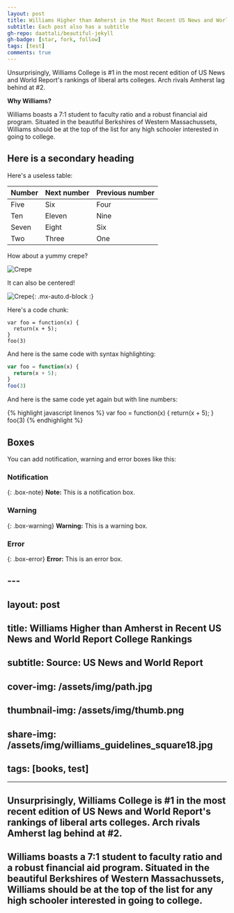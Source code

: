 ```yaml
---
layout: post
title: Williams Higher than Amherst in the Most Recent US News and World Report Rankings
subtitle: Each post also has a subtitle
gh-repo: daattali/beautiful-jekyll
gh-badge: [star, fork, follow]
tags: [test]
comments: true
---
```


Unsurprisingly, Williams College is #1 in the most recent edition of US News and World Report's rankings of liberal arts colleges. Arch rivals Amherst lag behind at #2.

**Why Williams?**

Williams boasts a 7:1 student to faculty ratio and a robust financial aid program. Situated in the beautiful Berkshires of Western Massachussets, Williams should be at the top of the list for any high schooler interested in going to college. 

## Here is a secondary heading

Here's a useless table:

| Number | Next number | Previous number |
| :------ |:--- | :--- |
| Five | Six | Four |
| Ten | Eleven | Nine |
| Seven | Eight | Six |
| Two | Three | One |


How about a yummy crepe?

![Crepe](https://s3-media3.fl.yelpcdn.com/bphoto/cQ1Yoa75m2yUFFbY2xwuqw/348s.jpg)

It can also be centered!

![Crepe](https://s3-media3.fl.yelpcdn.com/bphoto/cQ1Yoa75m2yUFFbY2xwuqw/348s.jpg){: .mx-auto.d-block :}

Here's a code chunk:

~~~
var foo = function(x) {
  return(x + 5);
}
foo(3)
~~~

And here is the same code with syntax highlighting:

```javascript
var foo = function(x) {
  return(x + 5);
}
foo(3)
```

And here is the same code yet again but with line numbers:

{% highlight javascript linenos %}
var foo = function(x) {
  return(x + 5);
}
foo(3)
{% endhighlight %}

## Boxes
You can add notification, warning and error boxes like this:

### Notification

{: .box-note}
**Note:** This is a notification box.

### Warning

{: .box-warning}
**Warning:** This is a warning box.

### Error

{: .box-error}
**Error:** This is an error box.



## ---
## layout: post
## title: Williams Higher than Amherst in Recent US News and World Report College Rankings
## subtitle: Source: US News and World Report
## cover-img: /assets/img/path.jpg
## thumbnail-img: /assets/img/thumb.png
## share-img: /assets/img/williams_guidelines_square18.jpg
## tags: [books, test]
---

## Unsurprisingly, Williams College is #1 in the most recent edition of US News and World Report's rankings of liberal arts colleges. Arch rivals Amherst lag behind at #2.

## Williams boasts a 7:1 student to faculty ratio and a robust financial aid program. Situated in the beautiful Berkshires of Western Massachussets, Williams should be at the top of the list for any high schooler interested in going to college. 
##
